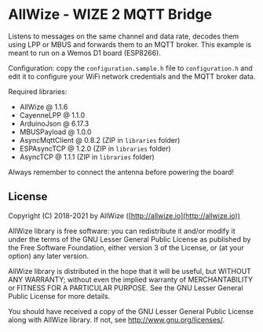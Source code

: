 # AllWize - WIZE 2 MQTT Bridge

Listens to messages on the same channel and data rate,
decodes them using LPP or MBUS and forwards them to an MQTT broker.
This example is meant to run on a Wemos D1 board (ESP8266).

Configuration: copy the `configuration.sample.h` file to `configuration.h` and
edit it to configure your WiFi network credentials and the MQTT broker data.

Required libraries:

* AllWize @ 1.1.6
* CayenneLPP @ 1.1.0
* ArduinoJson @ 6.17.3
* MBUSPayload @ 1.0.0
* AsyncMqttClient @ 0.8.2 (ZIP in `libraries` folder)
* ESPAsyncTCP @ 1.2.0 (ZIP in `libraries` folder)
* AsyncTCP @ 1.1.1 (ZIP in `libraries` folder)

Always remember to connect the antenna before powering the board!

## License

Copyright (C) 2018-2021 by AllWize ([http://allwize.io](http://allwize.io))

AllWize library is free software: you can redistribute it and/or modify
it under the terms of the GNU Lesser General Public License as published by
the Free Software Foundation, either version 3 of the License, or
(at your option) any later version.

AllWize library is distributed in the hope that it will be useful,
but WITHOUT ANY WARRANTY; without even the implied warranty of
MERCHANTABILITY or FITNESS FOR A PARTICULAR PURPOSE.  See the
GNU Lesser General Public License for more details.

You should have received a copy of the GNU Lesser General Public License
along with AllWize library.  If not, see <http://www.gnu.org/licenses/>.
